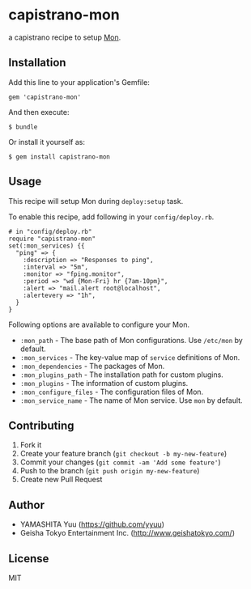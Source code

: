 # capistrano-mon

a capistrano recipe to setup [Mon](https://mon.wiki.kernel.org/).

## Installation

Add this line to your application's Gemfile:

    gem 'capistrano-mon'

And then execute:

    $ bundle

Or install it yourself as:

    $ gem install capistrano-mon

## Usage

This recipe will setup Mon during `deploy:setup` task.

To enable this recipe, add following in your `config/deploy.rb`.

    # in "config/deploy.rb"
    require "capistrano-mon"
    set(:mon_services) {{
      "ping" => {
        :description => "Responses to ping",
        :interval => "5m",
        :monitor => "fping.monitor",
        :period => "wd {Mon-Fri} hr {7am-10pm}",
        :alert => "mail.alert root@localhost",
        :alertevery => "1h",
      }
    }

Following options are available to configure your Mon.

 * `:mon_path` - The base path of Mon configurations. Use `/etc/mon` by default.
 * `:mon_services` - The key-value map of `service` definitions of Mon.
 * `:mon_dependencies` - The packages of Mon.
 * `:mon_plugins_path` - The installation path for custom plugins.
 * `:mon_plugins` - The information of custom plugins.
 * `:mon_configure_files` - The configuration files of Mon.
 * `:mon_service_name` - The name of Mon service. Use `mon` by default.

## Contributing

1. Fork it
2. Create your feature branch (`git checkout -b my-new-feature`)
3. Commit your changes (`git commit -am 'Add some feature'`)
4. Push to the branch (`git push origin my-new-feature`)
5. Create new Pull Request

## Author

- YAMASHITA Yuu (https://github.com/yyuu)
- Geisha Tokyo Entertainment Inc. (http://www.geishatokyo.com/)

## License

MIT
